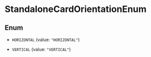 

# StandaloneCardOrientationEnum

## Enum


* `HORIZONTAL` (value: `"HORIZONTAL"`)

* `VERTICAL` (value: `"VERTICAL"`)



